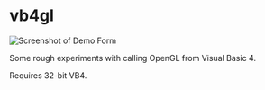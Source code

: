 # vb4gl

![Screenshot of Demo Form](v4gl.png)

Some rough experiments with calling OpenGL from Visual Basic 4.

Requires 32-bit VB4.

